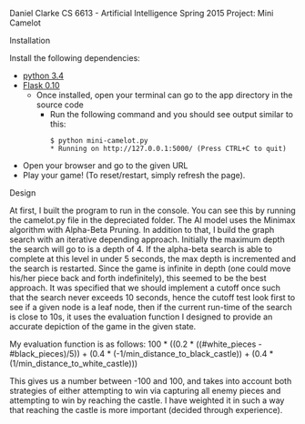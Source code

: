 Daniel Clarke
CS 6613 - Artificial Intelligence
Spring 2015
Project: Mini Camelot

Installation

Install the following dependencies:
* [python 3.4](https://www.python.org/downloads/)
* [Flask 0.10](http://flask.pocoo.org/)
	* Once installed, open your terminal can go to the app directory in the source code
		* Run the following command and you should see output similar to this:
			```
			$ python mini-camelot.py
			* Running on http://127.0.0.1:5000/ (Press CTRL+C to quit)
			```
* Open your browser and go to the given URL
* Play your game! (To reset/restart, simply refresh the page).

Design
	
At first, I built the program to run in the console. You can see this by running the camelot.py file in the depreciated folder. The AI model uses the Minimax algorithm with Alpha-Beta Pruning. In addition to that, I build the graph search with an iterative depending approach. Initially the maximum depth the search will go to is a depth of 4. If the alpha-beta search is able to complete at this level in under 5 seconds, the max depth is incremented and the search is restarted. Since the game is infinite in depth (one could move his/her piece back and forth indefinitely), this seemed to be the best approach.
It was specified that we should implement a cutoff once such that the search never exceeds 10 seconds, hence the cutoff test look first to see if a given node is a leaf node, then if the current run-time of the search is close to 10s, it uses the evaluation function I designed to provide an accurate depiction of the game in the given state.

My evaluation function is as follows:
100 * ((0.2 * ((#white_pieces - #black_pieces)/5)) + (0.4 * (-1/min_distance_to_black_castle)) + (0.4 * (1/min_distance_to_white_castle)))

This gives us a number between -100 and 100, and takes into account both strategies of either attempting to win via capturing all enemy pieces and attempting to win by reaching the castle. I have weighted it in such a way that reaching the castle is more important (decided through experience).